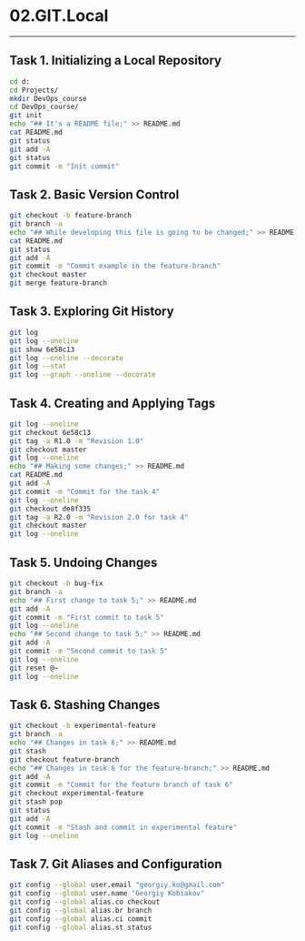 # 02.GIT.Local
---

## Task 1. Initializing a Local Repository


```bash
cd d:
cd Projects/
mkdir DevOps_course
cd DevOps_course/
git init
echo "## It's a README file;" >> README.md
cat README.md
git status
git add -A
git status
git commit -m "Init commit"
```

## Task 2. Basic Version Control

```bash
git checkout -b feature-branch
git branch -a
echo "## While developing this file is going to be changed;" >> README.md
cat README.md
git status
git add -A
git commit -m "Commit example in the feature-branch"
git checkout master
git merge feature-branch
```

## Task 3. Exploring Git History

```bash
git log
git log --oneline
git show 6e58c13
git log --oneline --decorate
git log --stat
git log --graph --oneline --decorate
```

## Task 4. Creating and Applying Tags

```bash
git log --oneline
git checkout 6e58c13
git tag -a R1.0 -m "Revision 1.0"
git checkout master
git log --oneline
echo "## Making some changes;" >> README.md
cat README.md
git add -A
git commit -m "Commit for the task 4"
git log --oneline
git checkout de8f335
git tag -a R2.0 -m "Revision 2.0 for task 4"
git checkout master
git log --oneline
```

## Task 5. Undoing Changes

```bash
git checkout -b bug-fix
git branch -a
echo "## First change to task 5;" >> README.md
git add -A
git commit -m "First commit to task 5"
git log --oneline
echo "## Second change to task 5;" >> README.md
git add -A
git commit -m "Second commit to task 5"
git log --oneline
git reset @~
git log --oneline
```

## Task 6. Stashing Changes

```bash
git checkout -b experimental-feature
git branch -a
echo "## Changes in task 6;" >> README.md
git stash
git checkout feature-branch
echo "## Changes in task 6 for the feature-branch;" >> README.md
git add -A
git commit -m "Commit for the feature branch of task 6"
git checkout experimental-feature
git stash pop
git status
git add -A
git commit -m "Stash and commit in experimental feature"
git log --oneline
```

## Task 7. Git Aliases and Configuration

```bash
git config --global user.email "georgiy.ko@gmail.com"
git config --global user.name "Georgiy Kobiakov"
git config --global alias.co checkout
git config --global alias.br branch
git config --global alias.ci commit
git config --global alias.st status
```
